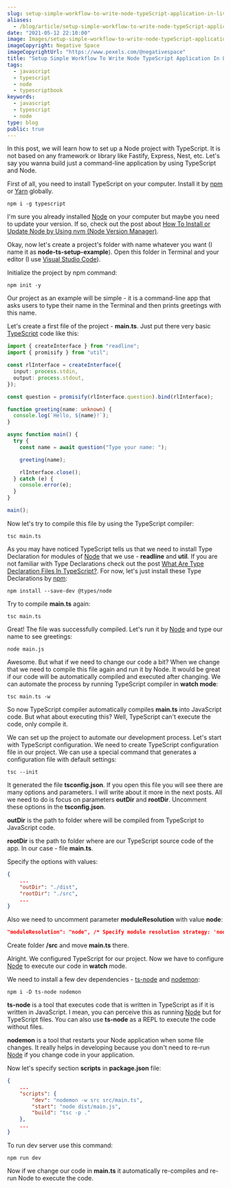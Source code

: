```yaml
---
slug: setup-simple-workflow-to-write-node-typeScript-application-in-live-reload
aliases:
  - /blog/article/setup-simple-workflow-to-write-node-typeScript-application-in-live-reload
date: "2021-05-12 22:10:00"
image: Images/setup-simple-workflow-to-write-node-typeScript-application-in-live-reload.png
imageCopyright: Negative Space
imageCopyrightUrl: "https://www.pexels.com/@negativespace"
title: "Setup Simple Workflow To Write Node TypeScript Application In Live Reload (Nodemon, ts-node)"
tags:
  - javascript
  - typescript
  - node
  - typescriptbook
keywords:
  - javascript
  - typescript
  - node
type: blog
public: true
---
```


In this post, we will learn how to set up a Node project with TypeScript. It is not based on any framework or library like Fastify, Express, Nest, etc. Let's say you wanna build just a command-line application by using TypeScript and Node.

First of all, you need to install TypeScript on your computer. Install it by [npm](npm.md) or [Yarn](Yarn.md) globally.

````
npm i -g typescript
````

I'm sure you already installed [Node](Node.md) on your computer but maybe you need to update your version. If so, check out the post about [How To Install or Update Node by Using nvm (Node Version Manager)](https://byte.ski/blog/article/how-to-install-or-update-node-by-using-nvm).

Okay, now let's create a project's folder with name whatever you want (I name it as **node-ts-setup-example**). Open this folder in Terminal and your editor (I use [Visual Studio Code](Visual%20Studio%20Code.md)).

Initialize the project by npm command:

````
npm init -y
````

Our project as an example will be simple - it is a command-line app that asks users to type their name in the Terminal and then prints greetings with this name.

Let's create a first file of the project - **main.ts**. Just put there very basic [TypeScript](TypeScript.md) code like this:

````ts
import { createInterface } from "readline";
import { promisify } from "util";

const rlInterface = createInterface({
  input: process.stdin,
  output: process.stdout,
});

const question = promisify(rlInterface.question).bind(rlInterface);

function greeting(name: unknown) {
  console.log(`Hello, ${name}!`);
}

async function main() {
  try {
    const name = await question("Type your name: ");

    greeting(name);

    rlInterface.close();
  } catch (e) {
    console.error(e);
  }
}

main();
````

Now let's try to compile this file by using the TypeScript compiler:

````
tsc main.ts
````

As you may have noticed TypeScript tells us that we need to install Type Declaration for modules of [Node](Node.md) that we use - **readline** and **util**. If you are not familiar with Type Declarations check out the post [What Are Type Declaration Files In TypeScript?](https://byte.ski/blog/article/what-are-type-declaration-files-in-typescript). For now, let's just install these Type Declarations by [npm](npm.md):

````
npm install --save-dev @types/node
````

Try to compile **main.ts** again:

````
tsc main.ts
````

Great! The file was successfully compiled. Let's run it by [Node](Node.md) and type our name to see greetings:

````
node main.js
````

Awesome. But what if we need to change our code a bit? When we change that we need to compile this file again and run it by Node. It would be great if our code will be automatically compiled and executed after changing. We can automate the process by running TypeScript compiler in **watch mode**:

````
tsc main.ts -w
````

So now TypeScript compiler automatically compiles **main.ts** into JavaScript code. But what about executing this? Well, TypeScript can't execute the code, only compile it.

We can set up the project to automate our development process. Let's start with TypeScript configuration. We need to create TypeScript configuration file in our project. We can use a special command that generates a configuration file with default settings:

````
tsc --init
````

It generated the file **tsconfig.json**. If you open this file you will see there are many options and parameters. I will write about it more in the next posts. All we need to do is focus on parameters **outDir** and **rootDir**. Uncomment these options in the **tsconfig.json**.

**outDir** is the path to folder where will be compiled from TypeScript to JavaScript code.

**rootDir** is the path to folder where are our TypeScript source code of the app. In our case - file **main.ts**.

Specify the options with values:

````json
{
	...
	"outDir": "./dist",
    "rootDir": "./src",
	...
}
````

Also we need to uncomment parameter **moduleResolution** with value **node**:

````json
"moduleResolution": "node", /* Specify module resolution strategy: 'node' (Node.js) or 'classic' (TypeScript pre-1.6). */
````

Create folder **/src** and move **main.ts** there.

Alright. We configured TypeScript for our project. Now we have to configure [Node](Node.md) to execute our code in **watch** mode.

We need to install a few dev dependencies - [ts-node](ts-node.md) and [nodemon](nodemon.md):

````
npm i -D ts-node nodemon
````

**ts-node** is a tool that executes code that is written in TypeScript as if it is written in JavaScript. I mean, you can perceive this as running [Node](Node.md) but for TypeScript files. You can also use **ts-node** as a REPL to execute the code without files.

**nodemon** is a tool that restarts your Node application when some file changes. It really helps in developing because you don't need to re-run [Node](Node.md) if you change code in your application.

Now let's specify section **scripts** in **package.json** file:

````json
{
	...
	"scripts": {
		"dev": "nodemon -w src src/main.ts",
		"start": "node dist/main.js",
		"build": "tsc -p ."
	},
	...
}
````

To run dev server use this command:

````
npm run dev
````

Now if we change our code in **main.ts** it automatically re-compiles and re-run Node to execute the code.
